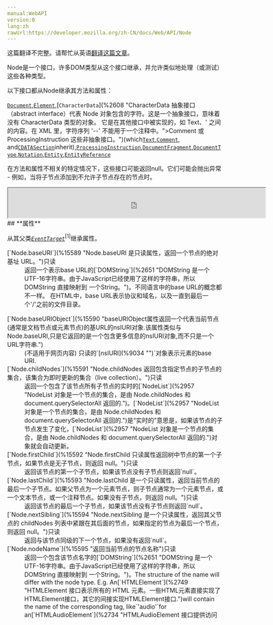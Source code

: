 ```yaml
---
manual:WebAPI
version:0
lang:zh
rawUrl:https://developer.mozilla.org/zh-CN/docs/Web/API/Node
---
```




这篇翻译不完整。请帮忙从英语[翻译这篇文章](%15588 "")。






Node是一个接口，许多DOM类型从这个接口继承，并允许类似地处理（或测试）这些各种类型。



以下接口都从Node继承其方法和属性：



[`Document`](%2670 "Document 接口提供了一些在浏览器服务中作为页面内容入口点而加载的一些页面，也就是 DOM 树。 DOM 树包括诸如 <body> 和 <table> 之类的元素，及其他元素。其也为文档（document）提供了全局性的函数，例如获取页面的 URL、在文档中创建新的 element 的函数。"),[`Element`](%2687 "Element（元素）接口是 Document的一个对象. 这个接口描述了所有相同种类的元素所普遍具有的方法和属性。 这些继承自Element并且增加了一些额外功能的接口描述了具体的行为. 例如,  HTMLElement 接口是所有HTML元素的基础接口， 而 SVGElement 接口是所有SVG元素的基本接口."),[`CharacterData`](%2608 "CharacterData 抽象接口（abstract interface）代表 Node 对象包含的字符。这是一个抽象接口，意味着没有 CharacterData 类型的对象。 它是在其他接口中被实现的，如 Text、' 之间的内容。在 XML 里，字符序列 '--' 不能用于一个注释中。">Comment 或 ProcessingInstruction 这些非抽象接口。")(which[`Text`](%3239 "The Text interface represents the textual content of Element or Attr.  If an element has no markup within its content, it has a single child implementing Text that contains the element's text.  However, if the element contains markup, it is parsed into information items and Text nodes that form its children."),[`Comment`](%2616 "Comment 接口代表标签（markup）之间的文本符号（textual notations）。尽管它通常不显示出来，但是在查看源码里面可以看到。在 HTML 和 XML 里，注释（Comments）为 '<!--' 和 '-->' 之间的内容。在 XML 里，字符序列 '--' 不能用于一个注释中。"), and[`CDATASection`](%2581 "CDATASection 接口用来表示 CDATA 部分，这一部分可以被使用在XML中， CDATA可以包含那些没有转义字符的文本, 这些没有转义的字符包括但不限于 < 和 & ，他们不需要被转义，但在XML中使用时，保持原样就可以了。")inherit),[`ProcessingInstruction`](%3022 "此页面仍未被本地化, 期待您的翻译!"),[`DocumentFragment`](%2671 "DocumentFragment 接口表示一个没有父级文件的最小文档对象。它被当做一个轻量版的 Document 使用，用于存储已排好版的或尚未打理好格式的XML片段。最大的区别是因为DocumentFragment不是真实DOM树的一部分，它的变化不会引起DOM树的重新渲染的操作(reflow) ，且不会导致性能等问题。"),[`DocumentType`](%2675 "DocumentType 接口 表示了一个包含文档类型的节点 Node ."),[`Notation`](%2959 "此页面仍未被本地化, 期待您的翻译!"),[`Entity`](%2689 "对DTD实体的只读引用. 也继承 Node 的方法和属性。"),[`EntityReference`](%2690 "此页面仍未被本地化, 期待您的翻译!")



在方法和属性不相关的特定情况下，这些接口可能返回null。它们可能会抛出异常 - 例如，当将子节点添加到不允许子节点存在的节点时。

<iframe src='https://mdn.mozillademos.org/zh-CN/docs/Web/API/Node$samples/inheritance_diagram?revision=1347585' width='600' height='70'></iframe>
## **属性**<a name="属性"></a>


从其父类<em>[`EventTarget`](%2696 "EventTarget 是一个由可以接收事件的对象实现的接口，并且可以为它们创建侦听器。")</em><sup>[1]</sup>继承属性。

<dl><dt>[`Node.baseURI`](%15589 "Node.baseURI 是只读属性，返回一个节点的绝对基址 URL。")只读</dt><dd>返回一个表示base URL的[`DOMString`](%2651 "DOMString 是一个UTF-16字符串。由于JavaScript已经使用了这样的字符串，所以DOMString 直接映射到 一个String。")。不同语言中的base URL的概念都不一样。 在HTML中，base URL表示协议和域名，以及一直到最后一个&#39;/&#39;之前的文件目录。</dd></dl><dl><dt>[`Node.baseURIObject`](%15590 "baseURIObject属性返回一个代表当前节点(通常是文档节点或元素节点)的基URL的nsIURI对象.该属性类似与Node.baseURI,只是它返回的是一个包含更多信息的nsIURI对象,而不只是一个URL字符串.")<i></i></dt><dd>(不适用于网页内容) 只读的`[nsIURI](%9034 "")`对象表示元素的base URI.</dd><dt>[`Node.childNodes`](%15591 "Node.childNodes  返回包含指定节点的子节点的集合，该集合为即时更新的集合（live collection）。")只读</dt><dd>返回一个包含了该节点所有子节点的实时的[`NodeList`](%2957 "NodeList 对象是一个节点的集合，是由 Node.childNodes 和 document.querySelectorAll 返回的.")。[`NodeList`](%2957 "NodeList 对象是一个节点的集合，是由 Node.childNodes 和 document.querySelectorAll 返回的.")是“实时的”意思是，如果该节点的子节点发生了变化，[`NodeList`](%2957 "NodeList 对象是一个节点的集合，是由 Node.childNodes 和 document.querySelectorAll 返回的.")对象就会自动更新。</dd><dt>[`Node.firstChild`](%15592 "Node.firstChild 只读属性返回树中节点的第一个子节点，如果节点是无子节点，则返回 null。")只读</dt><dd>返回该节点的第一个子节点，如果该节点没有子节点则返回`null`。</dd><dt>[`Node.lastChild`](%15593 "Node.lastChild 是一个只读属性，返回当前节点的最后一个子节点。如果父节点为一个元素节点，则子节点通常为一个元素节点，或一个文本节点，或一个注释节点。如果没有子节点，则返回 null。")只读</dt><dd>返回该节点的最后一个子节点，如果该节点没有子节点则返回`null`。</dd><dt>[`Node.nextSibling`](%15594 "Node.nextSibling 是一个只读属性，返回其父节点的 childNodes 列表中紧跟在其后面的节点，如果指定的节点为最后一个节点，则返回 null。")只读</dt><dd>返回与该节点同级的下一个节点，如果没有返回`null`。</dd><dt>[`Node.nodeName`](%15595 "返回当前节点的节点名称")只读</dt><dd>返回一个包含该节点名字的[`DOMString`](%2651 "DOMString 是一个UTF-16字符串。由于JavaScript已经使用了这样的字符串，所以DOMString 直接映射到 一个String。")。The structure of the name will differ with the node type. E.g. An[`HTMLElement`](%2749 "HTMLElement 接口表示所有的 HTML 元素。一些HTML元素直接实现了HTMLElement接口，其它的间接实现HTMLElement接口.")will contain the name of the corresponding tag, like`'audio'`for an[`HTMLAudioElement`](%2734 "HTMLAudioElement 接口提供访问<audio> 元素的接口, 像方法一操作. 来源于 HTMLMediaElement 接口."), a[`Text`](%3239 "The Text interface represents the textual content of Element or Attr.  If an element has no markup within its content, it has a single child implementing Text that contains the element's text.  However, if the element contains markup, it is parsed into information items and Text nodes that form its children.")node will have the`'#text'`string, or a[`Document`](%2670 "Document 接口提供了一些在浏览器服务中作为页面内容入口点而加载的一些页面，也就是 DOM 树。 DOM 树包括诸如 <body> 和 <table> 之类的元素，及其他元素。其也为文档（document）提供了全局性的函数，例如获取页面的 URL、在文档中创建新的 element 的函数。")node will have the`'#document'`string.</dd><dt>[`Node.nodePrincipal`](%15596 "此页面仍未被本地化, 期待您的翻译!")<i></i></dt><dd>A`[nsIPrincipal](%15597 "")`representing the node principal.</dd><dt>[`Node.nodeType`](%15598 "只读属性 Node.nodeType 表示的是该节点的类型。")只读</dt><dd>

返回一个与该节点类型对应的`无符号短整型`的值，可能的值如下：

</dd><dd>Name | Value 
 ---  |  ---  | 
`ELEMENT_NODE` | `1` 
`ATTRIBUTE_NODE`<i></i> | `2` 
`TEXT_NODE` | `3` 
`CDATA_SECTION_NODE`<i></i> | `4` 
`ENTITY_REFERENCE_NODE`<i></i> | `5` 
`ENTITY_NODE`<i></i> | `6` 
`PROCESSING_INSTRUCTION_NODE` | `7` 
`COMMENT_NODE` | `8` 
`DOCUMENT_NODE` | `9` 
`DOCUMENT_TYPE_NODE` | `10` 
`DOCUMENT_FRAGMENT_NODE` | `11` 
`NOTATION_NODE`<i></i> | `12` 

</dd><dt>[`Node.nodeValue`](%15599 "Node.nodeValue 属性返回或设置当前节点的值。")</dt><dd>返回或设置当前节点的值。</dd><dt>[`Node.ownerDocument`](%15600 "Node.ownerDocument 只读属性会返回当前节点的顶层的 document 对象。")只读</dt><dd>返回这个元素属于的[`Document`](%2670 "Document 接口提供了一些在浏览器服务中作为页面内容入口点而加载的一些页面，也就是 DOM 树。 DOM 树包括诸如 <body> 和 <table> 之类的元素，及其他元素。其也为文档（document）提供了全局性的函数，例如获取页面的 URL、在文档中创建新的 element 的函数。")对象 。 如果没有Document对象与之关联，返回null。</dd><dt>[`Node.parentNode`](%15601 "返回指定的节点在DOM树中的父节点.")只读</dt><dd>返回一个当前结点[`Node`](%2954 "Node是一个接口，许多DOM类型从这个接口继承，并允许类似地处理（或测试）这些各种类型。")的父节点 。如果没有这样的结点,，比如说像这个节点是树结构的顶端或者没有插入一棵树中， 这个属性返回null。</dd><dt>[`Node.parentElement`](%15602 "返回当前节点的父元素节点,如果该元素没有父节点,或者父节点不是一个元素节点.则 返回null.")只读</dt><dd>返回一个当前节点的父节点[`Element`](%2687 "Element（元素）接口是 Document的一个对象. 这个接口描述了所有相同种类的元素所普遍具有的方法和属性。 这些继承自Element并且增加了一些额外功能的接口描述了具体的行为. 例如,  HTMLElement 接口是所有HTML元素的基础接口， 而 SVGElement 接口是所有SVG元素的基本接口.")。 如果当前节点没有父节点或者说父节点不是一个元素([`Element`](%2687 "Element（元素）接口是 Document的一个对象. 这个接口描述了所有相同种类的元素所普遍具有的方法和属性。 这些继承自Element并且增加了一些额外功能的接口描述了具体的行为. 例如,  HTMLElement 接口是所有HTML元素的基础接口， 而 SVGElement 接口是所有SVG元素的基本接口.")), 这个属性返回null。</dd><dt>[`Node.previousSibling`](%15603 "返回当前节点的前一个兄弟节点,没有则返回null.")只读</dt><dd>返回一个当前节点同辈的前一个结点([`Node`](%2954 "Node是一个接口，许多DOM类型从这个接口继承，并允许类似地处理（或测试）这些各种类型。")) ，或者返回null（如果不存在这样的一个节点的话）。</dd><dt>[`Node.textContent`](%12065 "Node.textContent 属性表示一个节点及其后代的文本内容。")</dt><dd>获取或设置一个标签内所有子结点及其后代的文本内容。</dd></dl>
### 不推荐的属性<a name="不推荐的属性"></a>
<dl><dt>[`Node.rootNode`](%15604 "Node.rootNode 是 Node 的一个只读属性, 返回该节点所在 DOM 数的根节点(最高节点). 此属性是通过 Node.parentNode 属性循环查找直到找到根节点.")只读<i></i></dt><dd>Returns a[`Node`](%2954 "Node是一个接口，许多DOM类型从这个接口继承，并允许类似地处理（或测试）这些各种类型。")object representing the topmost node in the tree, or the current node if it&#39;s the topmost node in the tree. This has been replaced by[`Node.getRootNode()`](%15605 "getRootNode() 属性返回上下文的根节点，对shadow DOM同样适用，如果shadow DOM允许。").</dd></dl>
### 废弃的属性<a name="废弃的属性"></a>
<dl><dt>[`Node.localName`](%15606 "Returns the local part of the qualified name of this node.")<i></i>只读</dt><dd>Returns a[`DOMString`](%2651 "DOMString 是一个UTF-16字符串。由于JavaScript已经使用了这样的字符串，所以DOMString 直接映射到 一个String。")representing the local part of the qualified name of an element.</dd></dl>

**Note:**在Firefox 3.5以及更早的版本中, the property upper-cases the local name for HTML elements (but not XHTML elements). In later versions, this does not happen, so the property is in lower case for both HTML and XHTML.


<dl><dt>[`Node.namespaceURI`](%15607 "Node.namespaceURI 是一个只读属性，返回节点的命名空间URI（namespace URI），如果节点不在一个命名空间中，则返回 null。当节点是文档节点时，返回当前文档的 XML 命名空间（namespace）。")<i></i>只读</dt><dd>该节点命名空间的`URL`，如果没有命名空间则为`null`</dd></dl>

**Note:**在Firefox 3.5以及更早的版本中, HTML 的元素都没有命名空间. 而在最新的版本中, 无论是 HTML 还是 XML 文档树 ，所有元素的命名空间统一为 https://www.w3.org/1999/xhtml/ .


<dl><dt>[`Node.prefix`](%15608 "prefix属性会返回当前节点的命名空间前缀,如果没有指定命名空间前缀,则返回null,该属性只读.")<i></i>只读</dt><dd>Is a[`DOMString`](%2651 "DOMString 是一个UTF-16字符串。由于JavaScript已经使用了这样的字符串，所以DOMString 直接映射到 一个String。")representing the namespace prefix of the node, or null if no prefix is specified.</dd></dl>
## **方法**<a name="方法"></a>


从其父类<em>[`EventTarget`](%2696 "EventTarget 是一个由可以接收事件的对象实现的接口，并且可以为它们创建侦听器。")</em><sup>[1]</sup>继承方法。

<dl><dt>[`Node.appendChild()`](%9565 "Node.appendChild() 方法将一个节点添加到指定父节点的子节点列表末尾。")</dt><dd>Adds the specified childNode argument as the last child to the current node.If the argument referenced an existing node on the DOM tree, the node will be detached from its current position and attached at the new position.</dd><dt><br></br>[`Node.cloneNode()`](%15609 "Node.cloneNode() 方法返回调用该方法的节点的一个副本.")</dt><dd>Clone a[`Node`](%2954 "Node是一个接口，许多DOM类型从这个接口继承，并允许类似地处理（或测试）这些各种类型。"), and optionally, all of its contents. By default, it clones the content of the node.</dd><dt>[`Node.compareDocumentPosition()`](%15610 "比较当前节点与任意文档中的另一个节点的位置关系.")</dt><dd>Compares the position of the current node against another node in any other document.</dd><dt>[`Node.contains()`](%15611 "Node.contains()返回的是一个布尔值，来表示传入的节点是否为该节点的后代节点。")</dt><dd>Returns a[`Boolean`](%4930 "此页面仍未被本地化, 期待您的翻译!")value indicating whether a node is a descendant of a given node or not.</dd><dt>[`Node.getRootNode()`](%15605 "getRootNode() 属性返回上下文的根节点，对shadow DOM同样适用，如果shadow DOM允许。")</dt><dd>Returns the context object&#39;s root which optionally includes the shadow root if it is available.</dd><dt>[`Node.hasChildNodes()`](%15612 "hasChildNodes方法返回一个布尔值,表明当前节点是否包含有子节点.")</dt><dd>Returns a[`Boolean`](%4930 "此页面仍未被本地化, 期待您的翻译!")indicating if the element has any child nodes, or not.</dd><dt>[`Node.insertBefore()`](%9566 "Node.insertBefore() 方法在参考节点之前插入一个节点作为一个指定父节点的子节点。")</dt><dd>Inserts a[`Node`](%2954 "Node是一个接口，许多DOM类型从这个接口继承，并允许类似地处理（或测试）这些各种类型。")before the reference node as a child of the current node.</dd><dt>[`Node.isDefaultNamespace()`](%15613 "isDefaultNamespace 接受一个命名空间URI作为参数,如果该命名空间是当前节点的默认命名空间,则返回true,否则返回false.")</dt><dd>Accepts a namespace URI as an argument and returns a[`Boolean`](%4930 "此页面仍未被本地化, 期待您的翻译!")with a value of true if the namespace is the default namespace on the given node or false if not.</dd><dt>[`Node.isEqualNode()`](%15614 "Node.isEqualNode() 方法可以判断两个节点是否相等。当两个节点的类型相同，定义特征(defining characteristics)相同（对元素来说，即 id，孩子节点的数量等等），属性一致等，这两个节点就是相等的。一些具体的数据指出：多数时候的比较是根据节点的类型来的。")</dt><dd>Returns a[`Boolean`](%4930 "此页面仍未被本地化, 期待您的翻译!")which indicates whether or not two nodes are of the same type and all their defining data points match.</dd><dt>[`Node.isSameNode()`](%15615 "判断两个节点是否是相同的节点,即指向同一个对象.")</dt><dd>Returns a[`Boolean`](%4930 "此页面仍未被本地化, 期待您的翻译!")value indicating whether or not the two nodes are the same (that is, they reference the same object).</dd><dt>[`Node.lookupPrefix()`](%15616 "返回一个和指定命名空间URI绑定的命名空间前缀.如果没有,返回null. 如果有多个绑定的前缀, 返回的结果根据浏览器实现而定.")</dt><dd>Returns a[`DOMString`](%2651 "DOMString 是一个UTF-16字符串。由于JavaScript已经使用了这样的字符串，所以DOMString 直接映射到 一个String。")containing the prefix for a given namespace URI, if present, and null if not. When multiple prefixes are possible, the result is implementation-dependent.</dd><dt>[`Node.lookupNamespaceURI()`](%15617 "返回当前节点上与指定命名空间前缀绑定的命名空间URI,如果没有,返回null,如果参数为null,返回默认的命名空间.")</dt><dd>Accepts a prefix and returns the namespace URI associated with it on the given node if found (and null if not). Supplying null for the prefix will return the default namespace.</dd><dt>[`Node.normalize()`](%15618 "Node.normalize() 方法将当前节点和它的后代节点”规范化“（normalized）。在一个"规范化"后的DOM树中，不存在一个空的文本节点，或者两个相邻的文本节点。")</dt><dd>Clean up all the text nodes under this element (merge adjacent, remove empty).</dd><dt>[`Node.removeChild()`](%15619 "Node.removeChild() 方法从DOM中删除一个子节点。返回删除的节点。")</dt><dd>Removes a child node from the current element, which must be a child of the current node.</dd><dt>[`Node.replaceChild()`](%15620 "用指定的节点替换当前节点的一个子节点，并返回被替换掉的节点。")</dt><dd>Replaces one child[`Node`](%2954 "Node是一个接口，许多DOM类型从这个接口继承，并允许类似地处理（或测试）这些各种类型。")of the current one with the second one given in parameter.</dd></dl>
### 废弃的方法<a name="废弃的方法"></a>
<dl><dt>[`Node.getFeature()`](%15621 "此页面仍未被本地化, 期待您的翻译!")<i></i></dt><dd>x</dd><dt>[`Node.getUserData()`](%15622 "The Node.getUserData() method returns any user DOMUserData set previously on the given node by Node.setUserData().")<i></i></dt><dd>Allows a user to get some[`DOMUserData`](%2656 "此页面仍未被本地化, 期待您的翻译!")from the node.</dd><dt>[`Node.hasAttributes()`](%15623 "此页面仍未被本地化, 期待您的翻译!")<i></i></dt><dd>Returns a[`Boolean`](%4930 "此页面仍未被本地化, 期待您的翻译!")indicating if the element has any attributes, or not.</dd><dt>[`Node.isSupported()`](%15624 "检测当前环境是否在某个节点上实现了指定的DOM特性.")<i></i></dt><dd>Returns a[`Boolean`](%4930 "此页面仍未被本地化, 期待您的翻译!")flag containing the result of a test whether the DOM implementation implements a specific feature and this feature is supported by the specific node.</dd><dt>[`Node.setUserData()`](%15625 "The Node.setUserData() method allows a user to attach (or remove) data to an element, without needing to modify the DOM. Note that such data will not be preserved when imported via Node.importNode, as with Node.cloneNode() and Node.renameNode() operations (though Node.adoptNode does preserve the information), and equality tests in Node.isEqualNode() do not consider user data in making the assessment.")<i></i></dt><dd>Allows a user to attach, or remove,[`DOMUserData`](%2656 "此页面仍未被本地化, 期待您的翻译!")to the node.</dd></dl>
## 示例<a name="示例"></a>

### 浏览所有子节点<a name="浏览所有子节点"></a>


下面这个函数使用递归的方式遍历一个节点的所有子节点，并对他们执行一个回调函数（包括这个父节点本身）。


```
function DOMComb (oParent, oCallback) {
  if (oParent.hasChildNodes()) {
    for (var oNode = oParent.firstChild; oNode; oNode = oNode.nextSibling) {
      DOMComb(oNode, oCallback);
    }
  }
  oCallback.call(oParent);
}
```

#### 语法<a name="语法"></a>

```
DOMComb(parentNode, callbackFunction);
```

#### 描述<a name="描述"></a>


使用递归遍历`parentNode`的所有子节点（包括这个`parentNode`本身），并对他们（作为`this`对象）执行`callbackFunction`。


#### 参数<a name="参数"></a>
<dl><dt>`parentNode`</dt><dd>父节点 (`**Node**[Object](%15626 "en-US/docs/JavaScript/Reference/Global_Objects/Object")`)。</dd><dt>`callbackFunction`</dt><dd>回调函数 ([`Function`](%15627 "en-US/docs/JavaScript/Reference/Global_Objects/Function"))。</dd></dl>
#### 实例<a name="实例"></a>


下面的例子会使用`console.log`打印文档主体的文本内容。


```
function printContent () {
  if (this.nodeValue) { console.log(this.nodeValue); }
}

onload = function () {
  DOMComb(document.body, printContent);
};
```

### 规范<a name="规范"></a>

* [DOM Level 1 Core: Node interface](%15628 "")
* [DOM Level 2 Core: Node interface](%15629 "http://www.w3.org/TR/DOM-Level-2-Core/core.html#ID-1950641247")
* [DOM Level 3 Core: Node interface](%15630 "http://www.w3.org/TR/DOM-Level-3-Core/core.html#ID-1950641247")

## 规范<a name="规范_2"></a>
Specification | Status | Comment 
 ---  |  ---  |  ---  | 
[DOM<br></br><small>Node</small>](%15631 "") | Living Standard | Removed the following properties:`attributes`,`namespaceURI`,`prefix`, and`localName`.<br></br>Removed the following methods:`isSupported()`,`hasAttributes()`,`getFeature()`,`setUserData()`, and`getUserData()`. 
[Document Object Model (DOM) Level 3 Core Specification<br></br><small>Node</small>](%15632 "") | Obsolete | 这些方法：`insertBefore()`,`replaceChild()`,`removeChild()`, and`appendChild()`返回不止一种错误 (`NOT_SUPPORTED_ERR`) if called on a[`Document`](%2670 "Document 接口提供了一些在浏览器服务中作为页面内容入口点而加载的一些页面，也就是 DOM 树。 DOM 树包括诸如 <body> 和 <table> 之类的元素，及其他元素。其也为文档（document）提供了全局性的函数，例如获取页面的 URL、在文档中创建新的 element 的函数。").<br></br>The`normalize()`method has been modified so that[`Text`](%3239 "The Text interface represents the textual content of Element or Attr.  If an element has no markup within its content, it has a single child implementing Text that contains the element's text.  However, if the element contains markup, it is parsed into information items and Text nodes that form its children.")node can also be normalized if the proper[`DOMConfiguration`](%2633 "此页面仍未被本地化, 期待您的翻译!")flag is set.<br></br>Added the following methods:`compareDocumentPosition()`,`isSameNode()`,`lookupPrefix()`,`isDefaultNamespace()`,`lookupNamespaceURI()`,`isEqualNode()`,`getFeature()`,`setUserData()`, and`getUserData().`<br></br>Added the following properties:`baseURI`and`textContent`. 
[Document Object Model (DOM) Level 2 Core Specification<br></br><small>Node</small>](%15633 "") | Obsolete | The`ownerDocument`property was slightly modified so that[`DocumentFragment`](%2671 "DocumentFragment 接口表示一个没有父级文件的最小文档对象。它被当做一个轻量版的 Document 使用，用于存储已排好版的或尚未打理好格式的XML片段。最大的区别是因为DocumentFragment不是真实DOM树的一部分，它的变化不会引起DOM树的重新渲染的操作(reflow) ，且不会导致性能等问题。")also returns`null`.<br></br>Added the following properties:`namespaceURI`,`prefix`, and`localName`.<br></br>Added the following methods:`normalize()`,`isSupported()`and`hasAttributes()`. 
[Document Object Model (DOM) Level 1 Specification<br></br><small>Node</small>](%15634 "") | Obsolete | 初始化定义 


## 浏览器兼容性<a name="浏览器兼容性"></a>


**[We&#39;re converting our compatibility data into a machine-readable JSON format](%3344 "")**. This compatibility table still uses the old format, because we haven&#39;t yet converted the data it contains.**[Find out how you can help!](%3392 "")**


* 
* 



未实现[22.0](%4422 "Released on 2013-06-25.")(22.0)

Feature | Chrome | Edge | Firefox (Gecko) | Internet Explorer | Opera | Safari 
Basic support | (Yes)<sup>[1]</sup> | (Yes) | 1.0 (1.7 or earlier) | (Yes) | (Yes)<sup>[1]</sup> | (Yes)<sup>[1]</sup> 
`getFeature()`<i></i> | 未实现 | ? | 1.0 (1.7 or earlier)<br></br>未实现[7.0](%5772 "Released on 2011-09-26.")(7.0) | ? | 未实现 | 未实现 
`getUserData()`,`setUserData()`and`hasAttributes()`<i></i> | 未实现 | ? | 1.0 (1.7 or earlier)<br></br>未实现[22.0](%4422 "Released on 2013-06-25.")(22.0) | ? | 未实现 | 未实现 
`isSameNode()` | (Yes) | ? | 1.0 (1.7 or earlier)<br></br>Removed in[10](%4097 "Released on 2012-01-31.")(10)<br></br>Returned in[48](%4490 "Released on 2016-08-02.")(48) | ? | 未实现 | 未实现 
`isSupported()`<i></i> | 未实现 | ? | 1.0 (1.7 or earlier) | ? | ? | ? | ? 
`attributes` | 未实现 | ? | 1.0 (1.7 or earlier)<br></br>未实现[22.0](%4422 "Released on 2013-06-25.")(22.0)<sup>[2]</sup> | 未实现 | 未实现 | 未实现 
`rootNode()` | ? | ? | CompatGeckoDesktop(48)}} | ? | ? | ? 
`namespaceURI`,`localName`,`prefix`<i></i> | (Yes)<br></br>未实现46.0<sup>[3]</sup> | ? | (Yes)<br></br>未实现48.0<sup>[3]</sup> | ? | ? | ? 
`getRootNode` | 54.0 | ? | ? | ? | 41 | ? 

Feature | Android | Android Webview | Edge | Firefox Mobile (Gecko) | IE Mobile | Opera Mobile | Safari Mobile | Chrome for Android 
Basic support | ? | (Yes)<sup>[1]</sup> | (Yes) | 1.0 (1.0) | (Yes) | (Yes)<sup>[1]</sup> | (Yes)<sup>[1]</sup> | (Yes)<sup>[1]</sup> 
`getFeature()`<i></i> | 未实现 | 未实现 | ? | 1.0 (1.0)<br></br>未实现[7.0](%5772 "Released on 2011-09-26.")(7.0) | ? | 未实现 | 未实现 | 未实现 
`getUserData()`,`setUserData()`and`hasAttributes()`<i></i> | 未实现 | 未实现 | ? | ? | ? | ? | ? | 未实现 
`isSameNode()` | ? | (Yes) | ? | 1.0 (1.7 or earlier)<br></br>Removed in[10](%4097 "Released on 2012-01-31.")(10)<br></br>Returned in[48](%4490 "Released on 2016-08-02.")(48) | ? | ? | ? | (Yes) 
`isSupported()`<i></i> | ? | 未实现 | ? | ? | ? | ? | ? | 未实现 
`attributes` | ? | 未实现 | ? | ? | ? | ? | ? | 未实现 
`rootNode()` | ? | 未实现 | ? | 48.0 (48) | ? | ? | ? | 未实现 
`namespaceURI`,`localName`,`prefix`<i></i> | ? | 未实现 | ? | (Yes)<br></br>未实现48.0[3] | ? | ? | ? | 未实现 
`getRootNode()` | 未实现 | 54.0 | ? | ? | ? | 41 | ? | 54.0 



[1] 在WebKit内核和老版本的Blink内核中`Node`并不继承于[`EventTarget`](%2696 "EventTarget 是一个由可以接收事件的对象实现的接口，并且可以为它们创建侦听器。")。



[2] 在Gecko 22.0中 (Firefox 22.0 / Thunderbird 22.0 / SeaMonkey 2.19)`attributes`属性被移动到[`Element`](%2687 "Element（元素）接口是 Document的一个对象. 这个接口描述了所有相同种类的元素所普遍具有的方法和属性。 这些继承自Element并且增加了一些额外功能的接口描述了具体的行为. 例如,  HTMLElement 接口是所有HTML元素的基础接口， 而 SVGElement 接口是所有SVG元素的基本接口.")中.



[3] 在DOM4标准中，这些属性被移动到了[`Element`](%2687 "Element（元素）接口是 Document的一个对象. 这个接口描述了所有相同种类的元素所普遍具有的方法和属性。 这些继承自Element并且增加了一些额外功能的接口描述了具体的行为. 例如,  HTMLElement 接口是所有HTML元素的基础接口， 而 SVGElement 接口是所有SVG元素的基本接口.")和[`Attr`](%2541 "该类型使用对象来表示一个DOM元素的属性。在大多数DOM方法中，你可能会直接通过字符串的方式获取属性值（例如Element.getAttribute()），但是一些函数（例如Element.getAttributeNode()）或通过迭代器访问时则返回Attr类型。")API中了 。




## 文档标签和贡献者
**标签：**
* [DOM](%456 "")
* [Interface](%3380 "")
* [Node](%4842 "")

**此页面的贡献者：**[gitdust](%15635 ""),[zzg19931223](%15636 ""),[Angelki](%15637 ""),[practicemp](%15638 ""),[ZHANG_HaiDong](%15639 ""),[huozicheng](%15640 ""),[szy0syz](%10339 ""),[wenshin](%15641 ""),[xgqfrms-GitHub](%57 ""),[AlexChao](%3728 ""),[Losses](%15642 ""),[ziyunfei](%61 "")
**最后编辑者:**[gitdust](%15635 ""),<time>Jan 15, 2018, 6:38:20 PM</time>


